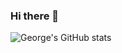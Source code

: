 ### Hi there 👋

![George's GitHub stats](https://github-readme-stats.vercel.app/api?username=GeorgeLMaluf&show_icons=true&theme=radical)
<!--
**GeorgeLMaluf/GeorgeLMaluf** is a ✨ _special_ ✨ repository because its `README.md` (this file) appears on your GitHub profile.

Here are some ideas to get you started:

- 🔭 I’m currently working on ...
- 🌱 I’m currently learning ...
- 👯 I’m looking to collaborate on ...
- 🤔 I’m looking for help with ...
- 💬 Ask me about ...
- 📫 How to reach me: ...
- 😄 Pronouns: ...
- ⚡ Fun fact: ...
-->
